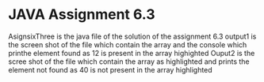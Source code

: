 # JAVA Assignment 6.3
AsignsixThree is the java file of the solution of the assignment 6.3
output1 is  the screen shot of the file which contain the array and the console which printhe element found as 12 is present in the array highighted
Ouput2 is the scree shot of the file which contain the array as highlighted and prints the element not found as 40 is not present in the array highlighted